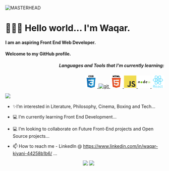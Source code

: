 ![MASTERHEAD](https://pbs.twimg.com/profile_banners/1501675958578946055/1646915725/1500x500) 
<div id="header" align="left">
  <h1 align="left">👨🏻‍💻 Hello world... I'm Waqar.</h1>
  <h4 align="left">I am an aspiring Front End Web Developer.</h4>
  <h4 align="left">Welcome to my GitHub profile.</h4></div>
  </p> <h5 align="right">Languages and Tools that I'm currently learning:</h5>
<p align="right"> <a href="https://www.w3schools.com/css/" target="_blank" rel="noreferrer"> <img src="https://raw.githubusercontent.com/devicons/devicon/master/icons/css3/css3-original-wordmark.svg" alt="css3" width="40" height="40"/> </a> <a href="https://git-scm.com/" target="_blank" rel="noreferrer"> <img src="https://www.vectorlogo.zone/logos/git-scm/git-scm-icon.svg" alt="git" width="40" height="40"/> </a> <a href="https://www.w3.org/html/" target="_blank" rel="noreferrer"> <img src="https://raw.githubusercontent.com/devicons/devicon/master/icons/html5/html5-original-wordmark.svg" alt="html5" width="40" height="40"/> </a> <a href="https://developer.mozilla.org/en-US/docs/Web/JavaScript" target="_blank" rel="noreferrer"> <img src="https://raw.githubusercontent.com/devicons/devicon/master/icons/javascript/javascript-original.svg" alt="javascript" width="40" height="40"/> </a> <a href="https://nodejs.org" target="_blank" rel="noreferrer"> <img src="https://raw.githubusercontent.com/devicons/devicon/master/icons/nodejs/nodejs-original-wordmark.svg" alt="nodejs" width="40" height="40"/> </a> <a href="https://reactjs.org/" target="_blank" rel="noreferrer"> <img src="https://raw.githubusercontent.com/devicons/devicon/master/icons/react/react-original-wordmark.svg" alt="react" width="40" height="40"/> </a> </p>
<div id="visitors" align="left"><img src="https://api.visitorbadge.io/api/visitors?path=https%3A%2F%2Fgithub.com%2Fkiyxni&label=You%20are%20visitor%20number&labelColor=%23d9e3f0&countColor=%23263759&style=flat"/></div>
  
- ✨I’m interested in Literature, Philosophy, Cinema, Boxing and Tech...
- 💻 I’m currently learning Front End Development...
- 💻 I’m looking to collaborate on Future Front-End projects and Open Source projects...
- 📫 How to reach me - LinkedIn @ https://www.linkedin.com/in/waqar-kiyani-44258b1b6/ ...

 
  <div id="graph" align="center">
       <img src="https://media2.giphy.com/media/aNqEFrYVnsS52/giphy.gif?cid=ecf05e47h4vvac5o8gnfnmlyvlzl4zxau6s2he2ptzz6z0zb&rid=giphy.gif&ct=g" width="350"/>
    <img height="180em" src="https://github-readme-stats.vercel.app/api?username=kiyxni&show_icons=true&hide_border=true&&count_private=true&include_all_commits=true" />
    </div>

<!---
kiyxni/kiyxni is a ✨ special ✨ repository because its `README.md` (this file) appears on your GitHub profile.
You can click the Preview link to take a look at your changes.
other banner - https://pbs.twimg.com/media/EnLHDYBVgAQNLAt?format=jpg&name=large
--->


